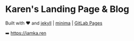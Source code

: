 # Karen's Landing Page & Blog

Built with ❤︎ and [jekyll](https://jekyllrb.com/) | [minima](https://github.com/jekyll/minima) | [GitLab Pages](https://pages.github.com/)

➡️ https://iamka.ren
